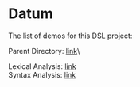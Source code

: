 # Datum

The list of demos for this DSL project:

Parent Directory: [link](https://drive.google.com/drive/folders/1unY5rFP63MMY09get7KdqbMm8XfOFzKy?usp=sharing)\

Lexical Analysis: [link](https://drive.google.com/file/d/1GwMW1hHCxU5I6jFpPWGmZTH70Ek3j6te/view?usp=sharing)\
Syntax Analysis: [link](https://drive.google.com/file/d/1l6nSV4ncslJxtgoyPSqjof4FVVCWKTdz/view?usp=sharing)
